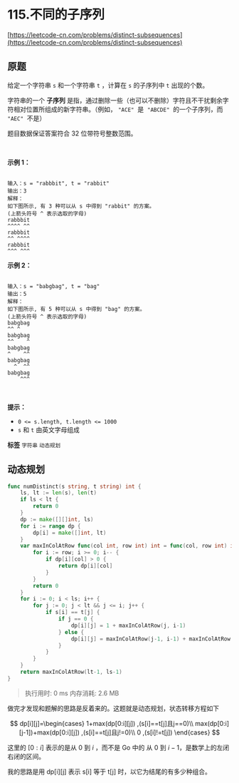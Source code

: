 # 115.不同的子序列
[https://leetcode-cn.com/problems/distinct-subsequences](https://leetcode-cn.com/problems/distinct-subsequences) 
## 原题
给定一个字符串 `s` 和一个字符串 `t` ，计算在 `s` 的子序列中 `t` 出现的个数。

字符串的一个 **子序列** 是指，通过删除一些（也可以不删除）字符且不干扰剩余字符相对位置所组成的新字符串。（例如， `"ACE"`  是  `"ABCDE"`  的一个子序列，而  `"AEC"`  不是）

题目数据保证答案符合 32 位带符号整数范围。

 

 **示例 1：** 

```

输入：s = "rabbbit", t = "rabbit"
输出：3
解释：
如下图所示, 有 3 种可以从 s 中得到 "rabbit" 的方案。
(上箭头符号 ^ 表示选取的字母)
rabbbit
^^^^ ^^
rabbbit
^^ ^^^^
rabbbit
^^^ ^^^

```
 **示例 2：** 

```

输入：s = "babgbag", t = "bag"
输出：5
解释：
如下图所示, 有 5 种可以从 s 中得到 "bag" 的方案。 
(上箭头符号 ^ 表示选取的字母)
babgbag
^^ ^
babgbag
^^    ^
babgbag
^    ^^
babgbag
  ^  ^^
babgbag
    ^^^
```
 

 **提示：** 
-  `0 <= s.length, t.length <= 1000` 
-  `s` 和 `t` 由英文字母组成
 
**标签**
`字符串` `动态规划` 


## 动态规划
```go
func numDistinct(s string, t string) int {
	ls, lt := len(s), len(t)
	if ls < lt {
		return 0
	}
	dp := make([][]int, ls)
	for i := range dp {
		dp[i] = make([]int, lt)
	}
	var maxInColAtRow func(col int, row int) int = func(col, row int) int {
		for i := row; i >= 0; i-- {
			if dp[i][col] > 0 {
				return dp[i][col]
			}
		}
		return 0
	}
	for i := 0; i < ls; i++ {
		for j := 0; j < lt && j <= i; j++ {
			if s[i] == t[j] {
				if j == 0 {
					dp[i][j] = 1 + maxInColAtRow(j, i-1)
				} else {
					dp[i][j] = maxInColAtRow(j-1, i-1) + maxInColAtRow(j, i-1)
				}
			}
		}
	}
	return maxInColAtRow(lt-1, ls-1)
}
```
>执行用时: 0 ms
内存消耗: 2.6 MB

做完才发现和题解的思路是反着来的。这题就是动态规划，状态转移方程如下

$$
  dp[i][j]=\begin{cases}
  1+max(dp[0:i][j])                 ,(s[i]==t[j]且j==0)\\
  max(dp[0:i][j-1])+max(dp[0:i][j]) ,(s[i]==t[j]且j!=0)\\
  0                                 ,(s[i]!=t[j])
  \end{cases}
$$

这里的 $[0:i]$ 表示的是从 $0$ 到 $i$ ，而不是 Go 中的 从 $0$ 到 $i-1$，是数学上的左闭右闭的区间。

我的思路是用 dp[i][j] 表示 s[i] 等于 t[j] 时，以它为结尾的有多少种组合。